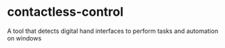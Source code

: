 # contactless-control
A tool that detects digital hand interfaces to perform tasks and automation on windows
